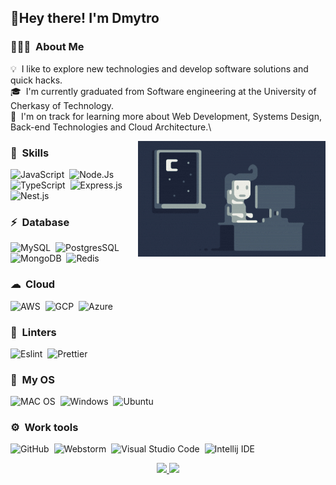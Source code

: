 <h2>👋Hey there! I'm Dmytro</h2>

<!-- ## 👋 &nbsp;Hey there! I'm Dmytro -->

### 👨🏻‍💻 &nbsp;About Me

💡 &nbsp;I like to explore new technologies and develop software solutions and quick hacks.\
🎓 &nbsp;I'm currently graduated from Software engineering at the University of Cherkasy of Technology.\
🌱 &nbsp;I'm on track for learning more about Web Development, Systems Design, Back-end Technologies and Cloud Architecture.\

<img alt="Night Coding" src="https://raw.githubusercontent.com/AVS1508/AVS1508/master/assets/Night-Coding.gif" align="right"/>

### 🚀 &nbsp;Skills
![JavaScript](https://img.shields.io/badge/JavaScript-F7DF1E?style=for-the-badge&logo=javascript&logoColor=black)&nbsp;
![Node.Js](https://img.shields.io/badge/Node.js-43853D?style=for-the-badge&logo=node.js&logoColor=white)&nbsp;
![TypeScript](https://img.shields.io/badge/TypeScript-007ACC?style=for-the-badge&logo=typescript&logoColor=white)&nbsp;
![Express.js](https://img.shields.io/badge/Express.js-404D59?style=for-the-badge)&nbsp;
![Nest.js](https://img.shields.io/badge/Nest.js-E50914.svg?style=for-the-badge&logo=nest&logoColor=white)&nbsp;

### ⚡ &nbsp;Database
![MySQL](https://img.shields.io/badge/MySQL-00000F?style=for-the-badge&logo=mysql&logoColor=white)&nbsp;
![PostgresSQL](https://img.shields.io/badge/PostgreSQL-316192?style=for-the-badge&logo=postgresql&logoColor=white)&nbsp;
![MongoDB](https://img.shields.io/badge/MongoDB-4EA94B?style=for-the-badge&logo=mongodb&logoColor=white)&nbsp;
![Redis](https://img.shields.io/badge/redis-%23DD0031.svg?&style=for-the-badge&logo=redis&logoColor=white)&nbsp;

### ☁ &nbsp;Cloud
![AWS](https://img.shields.io/badge/Amazon_AWS-232F3E?style=for-the-badge&logo=amazon-aws&logoColor=white)&nbsp;
![GCP](https://img.shields.io/badge/Google_Cloud-4285F4?style=for-the-badge&logo=google-cloud&logoColor=white)&nbsp;
![Azure](https://img.shields.io/badge/Microsoft_Azure-0089D6?style=for-the-badge&logo=microsoft-azure&logoColor=white)&nbsp;

### 🧐 &nbsp;Linters
![Eslint](https://img.shields.io/badge/eslint-3A33D1?style=for-the-badge&logo=eslint&logoColor=white)&nbsp;
![Prettier](https://img.shields.io/badge/prettier-1A2C34?style=for-the-badge&logo=prettier&logoColor=F7BA3E)&nbsp;

### 🌌 &nbsp;My OS
![MAC OS](https://img.shields.io/badge/mac%20os-000000?style=for-the-badge&logo=apple&logoColor=white)&nbsp;
![Windows](https://img.shields.io/badge/Windows-0078D6?style=for-the-badge&logo=windows&logoColor=white)&nbsp;
![Ubuntu](https://img.shields.io/badge/Ubuntu-E95420?style=for-the-badge&logo=ubuntu&logoColor=white)&nbsp;

### ⚙️ &nbsp;Work tools
![GitHub](https://img.shields.io/badge/GitHub-100000?style=for-the-badge&logo=github&logoColor=white)&nbsp;
![Webstorm](https://img.shields.io/badge/WebStorm-000000?style=for-the-badge&logo=WebStorm&logoColor=white)&nbsp;
![Visual Studio Code](https://img.shields.io/badge/Visual_Studio-5C2D91?style=for-the-badge&logo=visual%20studio&logoColor=white)&nbsp;
![Intellij IDE](https://img.shields.io/badge/IntelliJ_IDEA-000000.svg?style=for-the-badge&logo=intellij-idea&logoColor=white)&nbsp;

<p align="center">
<a href="https://github.com/jaxin007">
  <img height="180em" src="https://github-readme-stats-eight-theta.vercel.app/api?username=jaxin007&show_icons=true&theme=algolia&include_all_commits=true&count_private=true"/>
  <img height="180em" src="https://github-readme-stats-eight-theta.vercel.app/api/top-langs/?username=jaxin007&layout=compact&langs_count=8&theme=algolia"/>
</a>
</p>


